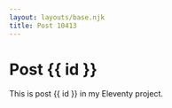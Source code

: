 ```yaml
---
layout: layouts/base.njk
title: Post 10413
---
```


# Post {{ id }}

This is post {{ id }} in my Eleventy project.
